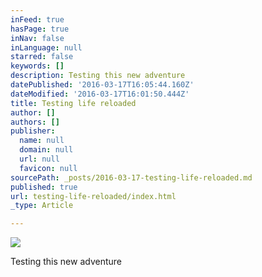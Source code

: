 ```yaml
---
inFeed: true
hasPage: true
inNav: false
inLanguage: null
starred: false
keywords: []
description: Testing this new adventure
datePublished: '2016-03-17T16:05:44.160Z'
dateModified: '2016-03-17T16:01:50.444Z'
title: Testing life reloaded
author: []
authors: []
publisher:
  name: null
  domain: null
  url: null
  favicon: null
sourcePath: _posts/2016-03-17-testing-life-reloaded.md
published: true
url: testing-life-reloaded/index.html
_type: Article

---
```

![](https://the-grid-user-content.s3-us-west-2.amazonaws.com/dc4c71d5-b695-40f0-8256-944a9fdd8b97.jpg)

Testing this new adventure
